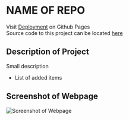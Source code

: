 # NAME OF REPO

Visit [Deployment](LINK) on Github Pages  
Source code to this project can be located [here](index.html)

## Description of Project

Small description  

- List of added items

## Screenshot of Webpage

![Screenshot of Webpage](/assets/images/webpage.png)
